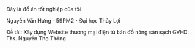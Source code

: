 Đây là đồ án tốt nghiệp của tôi

Nguyễn Văn Hưng - 59PM2 - Đại học Thủy Lợi

Đề tài: Xây dựng Website thương mại điện tử bán đồ nông sản sạch
GVHD: Ths. Nguyễn Thọ Thông
